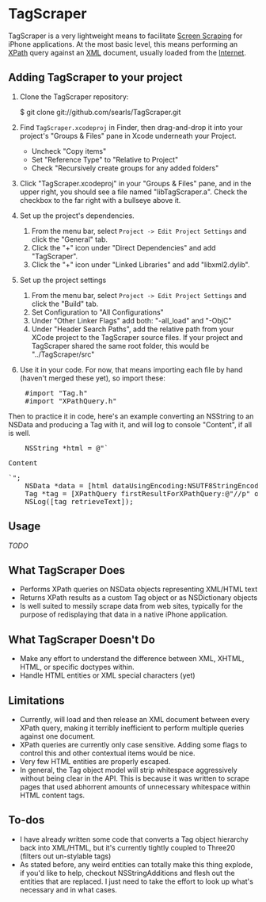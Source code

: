 TagScraper
==========

TagScraper is a very lightweight means to facilitate [Screen Scraping](http://en.wikipedia.org/wiki/Screen_Scraping#Screen_scraping) for iPhone applications. At the most basic level, this means performing an [XPath](http://en.wikipedia.org/wiki/XPath) query against an [XML](http://en.wikipedia.org/wiki/XML) document, usually loaded from the [Internet](http://en.wikipedia.org/wiki/Internet).


Adding TagScraper to your project
---------------------------------

1. Clone the TagScraper repository:

    $ git clone git://github.com/searls/TagScraper.git

2. Find `TagScraper.xcodeproj` in Finder, then drag-and-drop it into your project's "Groups & Files" pane in Xcode underneath your Project.
	* Uncheck "Copy items"
	* Set "Reference Type" to "Relative to Project"
	* Check "Recursively create groups for any added folders"
3. Click "TagScraper.xcodeproj" in your "Groups & Files" pane, and in the upper right, you should see a file named "libTagScraper.a". Check the checkbox to the far right with a bullseye above it.
4. Set up the project's dependencies.
	1. From the menu bar, select `Project -> Edit Project Settings` and click the "General" tab.
	2. Click the "+" icon under "Direct Dependencies" and add "TagScraper".
	3. Click the "+" icon under "Linked Libraries" and add "libxml2.dylib".
5. Set up the project settings
	1. From the menu bar, select `Project -> Edit Project Settings` and click the "Build" tab. 
	2. Set Configuration to "All Configurations" 
	3. Under "Other Linker Flags" add both: "-all_load" and "-ObjC"
	4. Under "Header Search Paths", add the relative path from your XCode project to the TagScraper source files. If your project and TagScraper shared the same root folder, this would be "../TagScraper/src"
6. Use it in your code. For now, that means importing each file by hand (haven't merged these yet), so import these:
<pre>
    #import "Tag.h"
    #import "XPathQuery.h"
</pre>
Then to practice it in code, here's an example converting an NSString to an NSData and producing a Tag with it, and will log to console "Content", if all is well.
<pre>
    NSString *html = @"`<html><p>Content</p></html>`";
    NSData *data = [html dataUsingEncoding:NSUTF8StringEncoding];
    Tag *tag = [XPathQuery firstResultForXPathQuery:@"//p" onDocument:data];
    NSLog([tag retrieveText]);
</pre>



Usage
-----
*TODO*

What TagScraper Does
--------------------
* Performs XPath queries on NSData objects representing XML/HTML text
* Returns XPath results as a custom Tag object or as NSDictionary objects
* Is well suited to messily scrape data from web sites, typically for the purpose of redisplaying that data in a native iPhone application.

What TagScraper Doesn't Do
--------------------------
* Make any effort to understand the difference between XML, XHTML, HTML, or specific doctypes within. 
* Handle HTML entities or XML special characters (yet)

Limitations
-----------
* Currently, will load and then release an XML document between every XPath query, making it terribly inefficient to perform multiple queries against one document.
* XPath queries are currently only case sensitive. Adding some flags to control this and other contextual items would be nice.
* Very few HTML entities are properly escaped.
* In general, the Tag object model will strip whitespace aggressively without being clear in the API. This is because it was written to scrape pages that used abhorrent amounts of unnecessary whitespace within HTML content tags.

To-dos
------

* I have already written some code that converts a Tag object hierarchy back into XML/HTML, but it's currently tightly coupled to Three20 (filters out un-stylable tags)
* As stated before, any weird entities can totally make this thing explode, if you'd like to help, checkout NSStringAdditions and flesh out the entities that are replaced. I just need to take the effort to look up what's necessary and in what cases.
